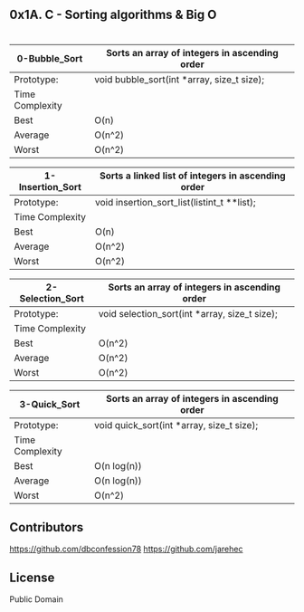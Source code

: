## 0x1A. C - Sorting algorithms & Big O
#
| 0-Bubble_Sort |Sorts an array of integers in ascending order|
| ------ | ------ |
| Prototype: | void bubble_sort(int *array, size_t size); |
|Time Complexity|
|Best| O(n)
|Average| O(n^2)
|Worst| O(n^2)

| 1-Insertion_Sort |Sorts a linked list of integers in ascending order|
| ------ | ------ |
| Prototype: | void insertion_sort_list(listint_t **list); |
|Time Complexity|
|Best| O(n)
|Average| O(n^2)
|Worst| O(n^2)

| 2-Selection_Sort |Sorts an array of integers in ascending order|
| ------ | ------ |
| Prototype: | void selection_sort(int *array, size_t size);|
|Time Complexity|
|Best| O(n^2)
|Average| O(n^2)
|Worst| O(n^2)

| 3-Quick_Sort |Sorts an array of integers in ascending order|
| ------ | ------ |
| Prototype: | void quick_sort(int *array, size_t size); |
|Time Complexity|
|Best| O(n log(n))
|Average| O(n log(n))
|Worst| O(n^2)


Contributors
----
https://github.com/dbconfession78
https://github.com/jarehec

License
----

Public Domain
